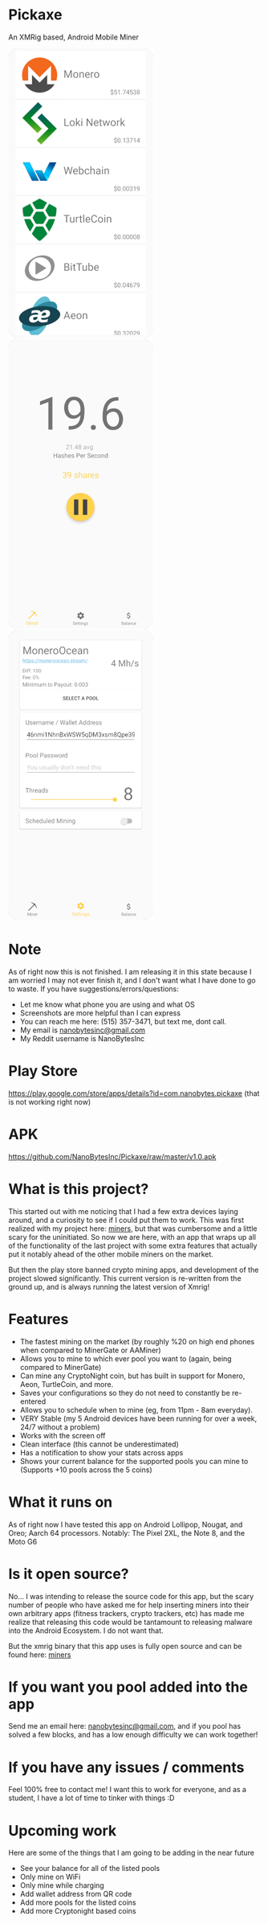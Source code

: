 # Pickaxe
An XMRig based, Android Mobile Miner

![Can mine ALL CryptoNight coins](images/1.png?raw=true "Title")
![Clean interface](images/2.png?raw=true "Title")
![User friendly Settings](images/3.png?raw=true "Title")

# Note
As of right now this is not finished. I am releasing it in this state because I am worried I may not ever finish it, and I don't want what I have done to go to waste. If you have suggestions/errors/questions:

* Let me know what phone you are using and what OS
* Screenshots are more helpful than I can express
* You can reach me here: (515) 357-3471, but text me, dont call.
* My email is nanobytesinc@gmail.com
* My Reddit username is NanoBytesInc

# Play Store
https://play.google.com/store/apps/details?id=com.nanobytes.pickaxe (that is not working right now)

# APK

https://github.com/NanoBytesInc/Pickaxe/raw/master/v1.0.apk

# What is this project?

This started out with me noticing that I had a few extra devices laying around, and a curiosity to see if I could put them to work. This was first realized with my project here: [miners](https://github.com/NanoBytesInc/miners), but that was cumbersome and a little scary for the uninitiated. So now we are here, with an app that wraps up all of the functionality of the last project with some extra features that actually put it notably ahead of the other mobile miners on the market.

But then the play store banned crypto mining apps, and development of the project slowed significantly. This current version is re-written from the ground up, and is always running the latest version of Xmrig!

# Features

* The fastest mining on the market (by roughly %20 on high end phones when compared to MinerGate or AAMiner)
* Allows you to mine to which ever pool you want to (again, being compared to MinerGate)
* Can mine any CryptoNight coin, but has built in support for Monero, Aeon, TurtleCoin, and more.
* Saves your configurations so they do not need to constantly be re-entered
* Allows you to schedule when to mine (eg, from 11pm - 8am everyday).
* VERY Stable (my 5 Android devices have been running for over a week, 24/7 without a problem)
* Works with the screen off
* Clean interface (this cannot be underestimated)
* Has a notification to show your stats across apps
* Shows your current balance for the supported pools you can mine to (Supports +10 pools across the 5 coins)

# What it runs on

As of right now I have tested this app on Android Lollipop, Nougat, and Oreo; Aarch 64 processors. Notably: The Pixel 2XL, the Note 8, and the Moto G6

# Is it open source?

No... I was intending to release the source code for this app, but the scary number of people who have asked me for help inserting miners into their own arbitrary apps (fitness trackers, crypto trackers, etc) has made me realize that releasing this code would be tantamount to releasing malware into the Android Ecosystem. I do not want that.

But the xmrig binary that this app uses is fully open source and can be found here: [miners](https://github.com/NanoBytesInc/miners)

# If you want you pool added into the app
Send me an email here: nanobytesinc@gmail.com, and if you pool has solved a few blocks, and has a low enough difficulty we can work together!

# If you have any issues / comments
Feel 100% free to contact me! I want this to work for everyone, and as a student, I have a lot of time to tinker with things :D

# Upcoming work

Here are some of the things that I am going to be adding in the near future

* See your balance for all of the listed pools
* Only mine on WiFi
* Only mine while charging
* Add wallet address from QR code
* Add more pools for the listed coins
* Add more Cryptonight based coins

